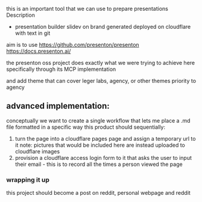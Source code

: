 this is an important tool that we can use to prepare presentations
Description
- presentation builder slidev on brand generated deployed on cloudflare with text in git

aim is to use
https://github.com/presenton/presenton
https://docs.presenton.ai/

the presenton oss project does exactly what we were trying to achieve here
specifically through its MCP implementation

and add theme that can cover leger labs, agency, or other themes
priority to agency

## advanced implementation:

conceptually we want to create a single workflow that lets me place a .md file formatted in a specific way
this product should sequentially:
1) turn the page into a cloudflare pages page and assign a temporary url to it
    note: pictures that would be included here are instead uploaded to cloudflare images
2) provision a cloudflare access login form to it that asks the user to input their email - this is to record all the times a person viewed the page

### wrapping it up

this project should become a post on reddit, personal webpage and reddit
